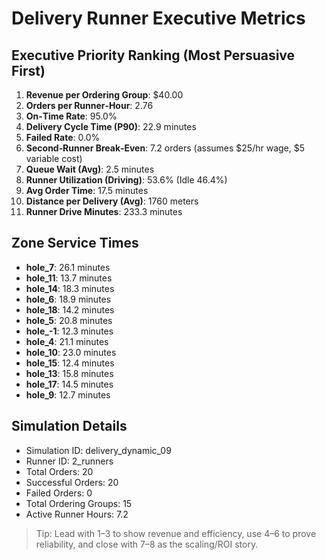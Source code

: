 # Delivery Runner Executive Metrics

## Executive Priority Ranking (Most Persuasive First)
1. **Revenue per Ordering Group**: $40.00
2. **Orders per Runner‑Hour**: 2.76
3. **On‑Time Rate**: 95.0%
4. **Delivery Cycle Time (P90)**: 22.9 minutes
5. **Failed Rate**: 0.0%
6. **Second‑Runner Break‑Even**: 7.2 orders (assumes $25/hr wage, $5 variable cost)
7. **Queue Wait (Avg)**: 2.5 minutes
8. **Runner Utilization (Driving)**: 53.6% (Idle 46.4%)
9. **Avg Order Time**: 17.5 minutes
10. **Distance per Delivery (Avg)**: 1760 meters
11. **Runner Drive Minutes**: 233.3 minutes

## Zone Service Times
- **hole_7**: 26.1 minutes
- **hole_11**: 13.7 minutes
- **hole_14**: 18.3 minutes
- **hole_6**: 18.9 minutes
- **hole_18**: 14.2 minutes
- **hole_5**: 20.8 minutes
- **hole_-1**: 12.3 minutes
- **hole_4**: 21.1 minutes
- **hole_10**: 23.0 minutes
- **hole_15**: 12.4 minutes
- **hole_13**: 15.8 minutes
- **hole_17**: 14.5 minutes
- **hole_9**: 12.7 minutes


## Simulation Details
- Simulation ID: delivery_dynamic_09
- Runner ID: 2_runners
- Total Orders: 20
- Successful Orders: 20
- Failed Orders: 0
- Total Ordering Groups: 15
- Active Runner Hours: 7.2

> Tip: Lead with 1–3 to show revenue and efficiency, use 4–6 to prove reliability, and close with 7–8 as the scaling/ROI story.

